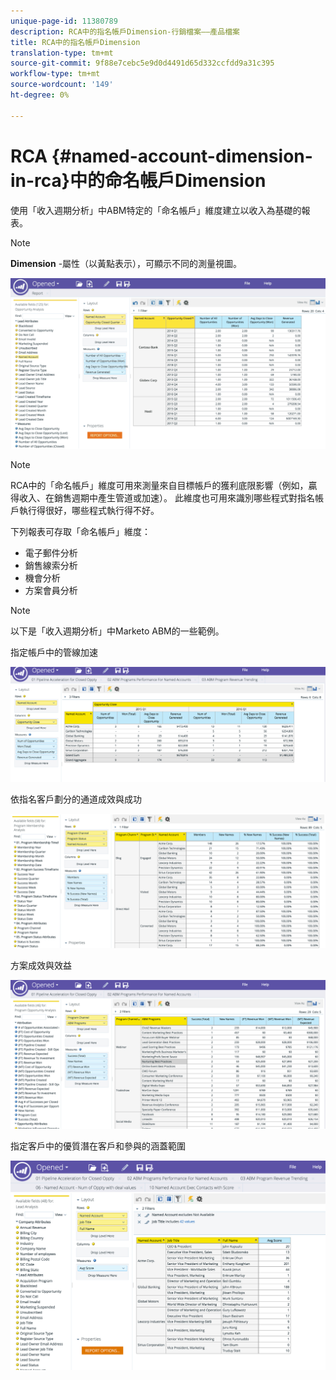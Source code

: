 ```yaml
---
unique-page-id: 11380789
description: RCA中的指名帳戶Dimension-行銷檔案——產品檔案
title: RCA中的指名帳戶Dimension
translation-type: tm+mt
source-git-commit: 9f88e7cebc5e9d0d4491d65d332ccfdd9a31c395
workflow-type: tm+mt
source-wordcount: '149'
ht-degree: 0%

---
```



# RCA {#named-account-dimension-in-rca}中的命名帳戶Dimension

使用「收入週期分析」中ABM特定的「命名帳戶」維度建立以收入為基礎的報表。

>[!NOTE]
>
>**Dimension** -屬性（以黃點表示），可顯示不同的測量視圖。

![](assets/one-2.png)

>[!NOTE]
>
>RCA中的「命名帳戶」維度可用來測量來自目標帳戶的獲利底限影響（例如，贏得收入、在銷售週期中產生管道或加速）。 此維度也可用來識別哪些程式對指名帳戶執行得很好，哪些程式執行得不好。

下列報表可存取「命名帳戶」維度：

* 電子郵件分析
* 銷售線索分析
* 機會分析
* 方案會員分析

>[!NOTE]
>
>以下是「收入週期分析」中Marketo ABM的一些範例。

指定帳戶中的管線加速

![](assets/two-1.png)

依指名客戶劃分的通道成效與成功

![](assets/three-2.png)

方案成效與效益

![](assets/four-3.png)

指定客戶中的優質潛在客戶和參與的涵蓋範圍

![](assets/five-2.png)
